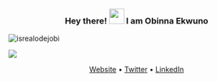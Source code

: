 <h3 align="center"> Hey there! <img src = "https://raw.githubusercontent.com/MartinHeinz/MartinHeinz/master/wave.gif" width = 30px> I am Obinna Ekwuno </h3>

<p align="left"> <img src="https://komarev.com/ghpvc/?username=ekwuno&label=Profile%20views&color=0e75b6&style=for-the-badge" alt="isrealodejobi" />
</p>


<img src="https://github-readme-stats.anuraghazra1.vercel.app/api?username=ekwuno&show_icons=true&layout=compact" />


<p align="center">
  <a href="https://www.obinnaspeaks.dev/">Website</a> •
  <a href="https://twitter.com/obinnaspeaks">Twitter</a> •
  <a href="https://www.linkedin.com/in/ekwunoobinna/">LinkedIn</a> 
</p>
